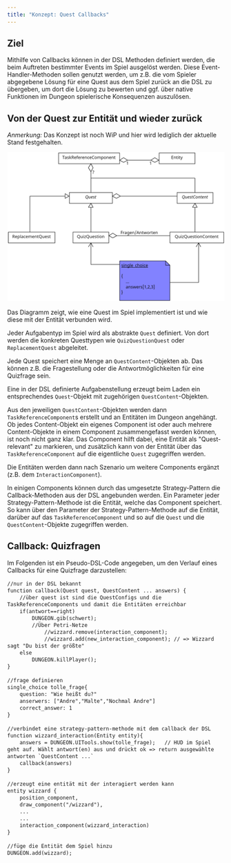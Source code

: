 ```yaml
---
title: "Konzept: Quest Callbacks"
---
```


## Ziel

Mithilfe von Callbacks können in der DSL Methoden definiert werden, die beim Auftreten bestimmter Events im Spiel ausgelöst werden. 
Diese Event-Handler-Methoden sollen genutzt werden, um z.B. die vom Spieler abgegebene Lösung für eine Quest aus dem Spiel zurück an die DSL zu übergeben, um dort die Lösung zu bewerten und ggf. über native Funktionen im Dungeon spielerische Konsequenzen auszulösen.

## Von der Quest zur Entität und wieder zurück 

*Anmerkung:* Das Konzept ist noch WiP und hier wird lediglich der aktuelle Stand festgehalten. 

![Von der Quest zur Entität und wieder zurück.](img/quest.png)

Das Diagramm zeigt, wie eine Quest im Spiel implementiert ist und wie diese mit der Entität verbunden wird. 

Jeder Aufgabentyp im Spiel wird als abstrakte `Quest` definiert. Von dort werden die konkreten Questtypen wie `QuizQuestionQuest` oder `ReplacementQuest` abgeleitet. 

Jede Quest speichert eine Menge an `QuestContent`-Objekten ab. Das können z.B. die Fragestellung oder die Antwortmöglichkeiten für eine Quizfrage sein.

Eine in der DSL definierte Aufgabenstellung erzeugt beim Laden ein entsprechendes `Quest`-Objekt mit zugehörigen `QuestContent`-Objekten.

Aus den jeweiligen `QuestContent`-Objekten werden dann `TaskReferenceComponent`s erstellt und an Entitäten im Dungeon angehängt. Ob jedes Content-Objekt ein eigenes Component ist oder auch mehrere Content-Objekte in einem Component zusammengefasst werden können, ist noch nicht ganz klar. 
Das Component hilft dabei, eine Entität als "Quest-relevant" zu markieren, und zusätzlich kann von der Entität über das `TaskReferenceComponent` auf die eigentliche `Quest` zugegriffen werden.

Die Entitäten werden dann nach Szenario um weitere Components ergänzt (z.B. dem `InteractionComponent`).

In einigen Components können durch das umgesetzte Strategy-Pattern die Callback-Methoden aus der DSL angebunden werden. 
Ein Parameter jeder Strategy-Pattern-Methode ist die Entität, welche das Component speichert. So kann über den Parameter der Strategy-Pattern-Methode auf die Entität, darüber auf das `TaskReferenceComponent` und so auf die `Quest` und die `QuestContent`-Objekte zugegriffen werden.


## Callback: Quizfragen

Im Folgenden ist ein Pseudo-DSL-Code angegeben, um den Verlauf eines Callbacks für eine Quizfrage darzustellen: 

```
//nur in der DSL bekannt
function callback(Quest quest, QuestContent ... answers) {
    //über quest ist sind die QuestConfigs und die TaskReferenceComponents und damit die Entitäten erreichbar
    if(antwort==right)
        DUNGEON.gib(schwert);
        //Über Petri-Netze
            //wizzard.remove(interaction_component);
            //wizzard.add(new_interaction_component); // => Wizzard sagt "Du bist der größte" 
    else
        DUNGEON.killPlayer();
}

//frage definieren
single_choice tolle_frage{
    question: "Wie heißt du?"
    anserwers: ["Andre","Malte","Nochmal Andre"]
    correct_answer: 1
}

//verbindet eine strategy-pattern-methode mit dem callback der DSL
function wizzard_interaction(Entity entity){
    answers = DUNGEON.UITools.show(tolle_frage);   // HUD im Spiel geht auf. Wählt antwort(en) aus und drückt ok => return ausgewählte antworten `QuestContent ...`
    callback(answers)
}

//erzeugt eine entität mit der interagiert werden kann
entity wizzard {
    position_component,
    draw_component("/wizzard"),
    ...
    ...
    interaction_component(wizzard_interaction)
}

//füge die Entität dem Spiel hinzu
DUNGEON.add(wizzard);
```
